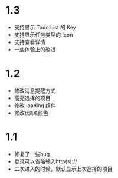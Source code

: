 # 1.3
- 支持显示 Todo List 的 Key
- 支持显示任务类型的 Icon
- 支持查看详情
- 一些体验上的改进


# 1.2
- 修改消息提醒方式
- 高亮选择的项目
- 修改 loading 组件
- 修改`优先级`颜色


# 1.1
- 修复了一些bug
- 登录可以省略输入http(s)://
- 二次进入的时候，默认显示上次选择的项目